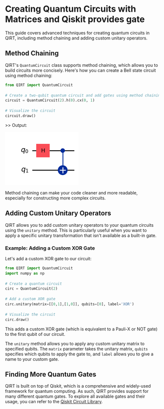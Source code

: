 # Creating Quantum Circuits with Matrices and Qiskit provides gate

This guide covers advanced techniques for creating quantum circuits in QIRT, including method chaining and adding custom unitary operators.

## Method Chaining

QIRT's `QuantumCircuit` class supports method chaining, which allows you to build circuits more concisely. Here's how you can create a Bell state circuit using method chaining:

```python
from QIRT import QuantumCircuit

# Create a two-qubit quantum circuit and add gates using method chaining
circuit = QuantumCircuit(2).h(0).cx(0, 1)

# Visualize the circuit
circuit.draw()
```

\>> Output:

![bell_state_circ](./imgs/bell_state_circ.png)

Method chaining can make your code cleaner and more readable, especially for constructing more complex circuits.

## Adding Custom Unitary Operators

QIRT allows you to add custom unitary operators to your quantum circuits using the `unitary` method. This is particularly useful when you want to apply a specific unitary transformation that isn't available as a built-in gate.

### Example: Adding a Custom XOR Gate

Let's add a custom XOR gate to our circuit:

```python
from QIRT import QuantumCircuit
import numpy as np

# Create a quantum circuit
circ = QuantumCircuit(2)

# Add a custom XOR gate
circ.unitary(matrix=[[0,1],[1,0]], qubits=[0], label='XOR')

# Visualize the circuit
circ.draw()
```

This adds a custom XOR gate (which is equivalent to a Pauli-X or NOT gate) to the first qubit of our circuit.

The `unitary` method allows you to apply any custom unitary matrix to specified qubits. The `matrix` parameter takes the unitary matrix, `qubits` specifies which qubits to apply the gate to, and `label` allows you to give a name to your custom gate.

## Finding More Quantum Gates

QIRT is built on top of Qiskit, which is a comprehensive and widely-used framework for quantum computing. As such, QIRT provides support for many different quantum gates. To explore all available gates and their usage, you can refer to the [Qiskit Circuit Library](https://docs.quantum.ibm.com/api/qiskit/circuit_library).